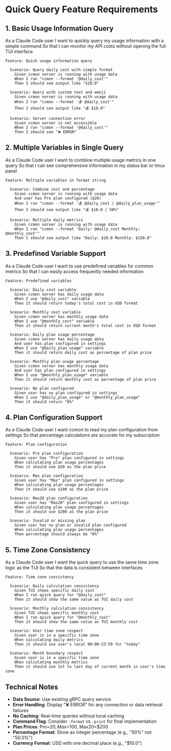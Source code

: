 # Quick Query Feature Requirements

## 1. Basic Usage Information Query

As a Claude Code user
I want to quickly query my usage information with a simple command
So that I can monitor my API costs without opening the full TUI interface

```gherkin
Feature: Quick usage information query

  Scenario: Query daily cost with simple format
    Given ccmon server is running with usage data
    When I run "ccmon --format '@daily_cost'"
    Then I should see output like "$10.0"

  Scenario: Query with custom text and emoji
    Given ccmon server is running with usage data
    When I run "ccmon --format '💰 @daily_cost'"
    Then I should see output like "💰 $10.0"

  Scenario: Server connection error
    Given ccmon server is not accessible
    When I run "ccmon --format '@daily_cost'"
    Then I should see "❌ ERROR"
```

## 2. Multiple Variables in Single Query

As a Claude Code user
I want to combine multiple usage metrics in one query
So that I can see comprehensive information in my status bar or tmux panel

```gherkin
Feature: Multiple variables in format string

  Scenario: Combine cost and percentage
    Given ccmon server is running with usage data
    And user has Pro plan configured ($20)
    When I run "ccmon --format '💰 @daily_cost / @daily_plan_usage'"
    Then I should see output like "💰 $10.0 / 50%"

  Scenario: Multiple daily metrics
    Given ccmon server is running with usage data
    When I run "ccmon --format 'Daily: @daily_cost Monthly: @monthly_cost'"
    Then I should see output like "Daily: $10.0 Monthly: $150.0"
```

## 3. Predefined Variable Support

As a Claude Code user
I want to use predefined variables for common metrics
So that I can easily access frequently needed information

```gherkin
Feature: Predefined variables

  Scenario: Daily cost variable
    Given ccmon server has daily usage data
    When I use "@daily_cost" variable
    Then it should return today's total cost in USD format

  Scenario: Monthly cost variable
    Given ccmon server has monthly usage data
    When I use "@monthly_cost" variable
    Then it should return current month's total cost in USD format

  Scenario: Daily plan usage percentage
    Given ccmon server has daily usage data
    And user has plan configured in settings
    When I use "@daily_plan_usage" variable
    Then it should return daily cost as percentage of plan price

  Scenario: Monthly plan usage percentage
    Given ccmon server has monthly usage data
    And user has plan configured in settings
    When I use "@monthly_plan_usage" variable
    Then it should return monthly cost as percentage of plan price

  Scenario: No plan configured
    Given user has no plan configured in settings
    When I use "@daily_plan_usage" or "@monthly_plan_usage"
    Then it should return "0%"
```

## 4. Plan Configuration Support

As a Claude Code user
I want ccmon to read my plan configuration from settings
So that percentage calculations are accurate for my subscription

```gherkin
Feature: Plan configuration

  Scenario: Pro plan configuration
    Given user has "Pro" plan configured in settings
    When calculating plan usage percentages
    Then it should use $20 as the plan price

  Scenario: Max plan configuration
    Given user has "Max" plan configured in settings
    When calculating plan usage percentages
    Then it should use $100 as the plan price

  Scenario: Max20 plan configuration
    Given user has "Max20" plan configured in settings
    When calculating plan usage percentages
    Then it should use $200 as the plan price

  Scenario: Invalid or missing plan
    Given user has no plan or invalid plan configured
    When calculating plan usage percentages
    Then percentage should always be "0%"
```

## 5. Time Zone Consistency

As a Claude Code user
I want the quick query to use the same time zone logic as the TUI
So that the data is consistent between interfaces

```gherkin
Feature: Time zone consistency

  Scenario: Daily calculation consistency
    Given TUI shows specific daily cost
    When I run quick query for "@daily_cost"
    Then it should show the same value as TUI daily cost

  Scenario: Monthly calculation consistency
    Given TUI shows specific monthly cost
    When I run quick query for "@monthly_cost"
    Then it should show the same value as TUI monthly cost

  Scenario: User time zone respect
    Given user is in a specific time zone
    When calculating daily metrics
    Then it should use user's local 00:00-23:59 for "today"

  Scenario: Month boundary respect
    Given user is in a specific time zone
    When calculating monthly metrics
    Then it should use 1st to last day of current month in user's time zone
```

## Technical Notes

- **Data Source**: Use existing gRPC query service
- **Error Handling**: Display "❌ ERROR" for any connection or data retrieval failures
- **No Caching**: Real-time queries without local caching
- **Command Flag**: Consider `-format` vs `-print` for final implementation
- **Plan Prices**: Pro=$20, Max=$100, Max20=$200
- **Percentage Format**: Show as integer percentage (e.g., "50%" not "50.0%")
- **Currency Format**: USD with one decimal place (e.g., "$10.0")
